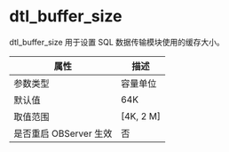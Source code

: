 dtl_buffer_size 
====================================

dtl_buffer_size 用于设置 SQL 数据传输模块使用的缓存大小。


|      **属性**      |   **描述**    |
|------------------|-------------|
| 参数类型             | 容量单位        |
| 默认值              | 64K         |
| 取值范围             | \[4K, 2 M\] |
| 是否重启 OBServer 生效 | 否           |



